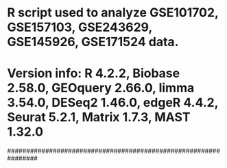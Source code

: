 # R script used to analyze GSE101702, GSE157103, GSE243629, GSE145926, GSE171524 data.
# Version info: R 4.2.2, Biobase 2.58.0, GEOquery 2.66.0, limma 3.54.0, DESeq2 1.46.0, edgeR 4.4.2, Seurat 5.2.1, Matrix 1.7.3, MAST 1.32.0
################################################################
